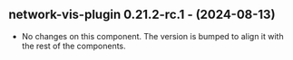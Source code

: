   ## network-vis-plugin 0.21.2-rc.1 - (2024-08-13)
  
  * No changes on this component. The version is bumped to align it
    with the rest of the components.
